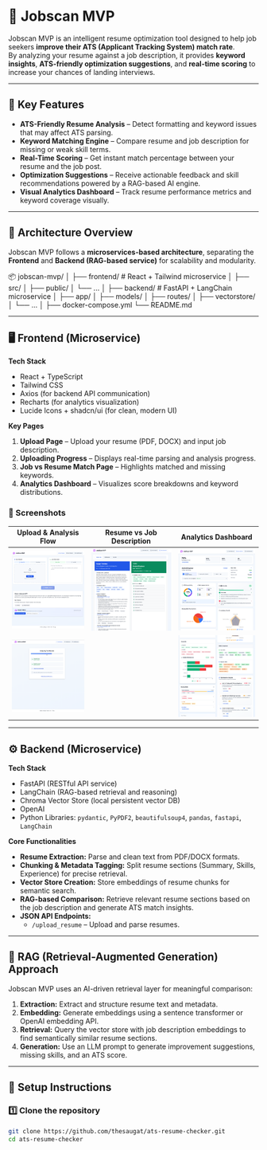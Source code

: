 # 🧠 Jobscan MVP

Jobscan MVP is an intelligent resume optimization tool designed to help job seekers **improve their ATS (Applicant Tracking System) match rate**.  
By analyzing your resume against a job description, it provides **keyword insights**, **ATS-friendly optimization suggestions**, and **real-time scoring** to increase your chances of landing interviews.

---

## 🚀 Key Features

- **ATS-Friendly Resume Analysis** – Detect formatting and keyword issues that may affect ATS parsing.  
- **Keyword Matching Engine** – Compare resume and job description for missing or weak skill terms.  
- **Real-Time Scoring** – Get instant match percentage between your resume and the job post.  
- **Optimization Suggestions** – Receive actionable feedback and skill recommendations powered by a RAG-based AI engine.  
- **Visual Analytics Dashboard** – Track resume performance metrics and keyword coverage visually.

---

## 🧩 Architecture Overview

Jobscan MVP follows a **microservices-based architecture**, separating the **Frontend** and **Backend (RAG-based service)** for scalability and modularity.

📦 jobscan-mvp/
│
├── frontend/ # React + Tailwind microservice
│ ├── src/
│ ├── public/
│ └── ...
│
├── backend/ # FastAPI + LangChain microservice
│ ├── app/
│ ├── models/
│ ├── routes/
│ ├── vectorstore/
│ └── ...
│
├── docker-compose.yml
└── README.md


---

## 🖥️ Frontend (Microservice)

**Tech Stack**
- React + TypeScript  
- Tailwind CSS  
- Axios (for backend API communication)  
- Recharts (for analytics visualization)  
- Lucide Icons + shadcn/ui (for clean, modern UI)

**Key Pages**
1. **Upload Page** – Upload your resume (PDF, DOCX) and input job description.  
2. **Uploading Progress** – Displays real-time parsing and analysis progress.  
3. **Job vs Resume Match Page** – Highlights matched and missing keywords.  
4. **Analytics Dashboard** – Visualizes score breakdowns and keyword distributions.

### 📸 Screenshots

| Upload & Analysis Flow | Resume vs Job Description | Analytics Dashboard |
|-------------------------|---------------------------|---------------------|
| ![Upload Page](./screenshots/upload_page.png) | ![Job Resume Page](./screenshots/job_resume_page.png) | ![Analytics 1](./screenshots/analytics_page1.png) |
| ![Uploading Progress](./screenshots/uploading_progress.png) | | ![Analytics 2](./screenshots/analytics_page2.png) |

---

## ⚙️ Backend (Microservice)

**Tech Stack**
- FastAPI (RESTful API service)  
- LangChain (RAG-based retrieval and reasoning)  
- Chroma Vector Store (local persistent vector DB)  
- OpenAI 
- Python Libraries: `pydantic`, `PyPDF2`, `beautifulsoup4`, `pandas`, `fastapi`, `LangChain`

**Core Functionalities**
- **Resume Extraction:** Parse and clean text from PDF/DOCX formats.  
- **Chunking & Metadata Tagging:** Split resume sections (Summary, Skills, Experience) for precise retrieval.  
- **Vector Store Creation:** Store embeddings of resume chunks for semantic search.  
- **RAG-based Comparison:** Retrieve relevant resume sections based on the job description and generate ATS match insights.  
- **JSON API Endpoints:**  
  - `/upload_resume` – Upload and parse resumes.  

---

## 🧠 RAG (Retrieval-Augmented Generation) Approach

Jobscan MVP uses an AI-driven retrieval layer for meaningful comparison:
1. **Extraction:** Extract and structure resume text and metadata.  
2. **Embedding:** Generate embeddings using a sentence transformer or OpenAI embedding API.  
3. **Retrieval:** Query the vector store with job description embeddings to find semantically similar resume sections.  
4. **Generation:** Use an LLM prompt to generate improvement suggestions, missing skills, and an ATS score.  

---

## 🧰 Setup Instructions

### 1️⃣ Clone the repository
```bash
git clone https://github.com/thesaugat/ats-resume-checker.git
cd ats-resume-checker

